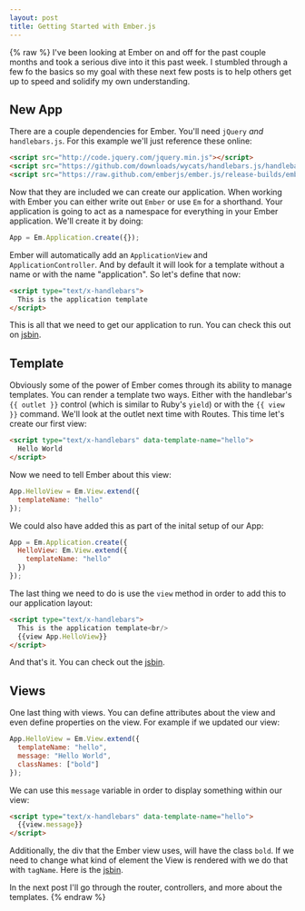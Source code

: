 ```yaml
---
layout: post
title: Getting Started with Ember.js
---
```

{% raw %}
I've been looking at Ember on and off for the past couple months and took a serious dive into it this past week. I stumbled through a few fo the basics so my goal with these next few posts is to help others get up to speed and solidify my own understanding.

## New App

There are a couple dependencies for Ember. You'll need `jQuery` _and_ `handlebars.js`. For this example we'll just reference these online:

~~~html
<script src="http://code.jquery.com/jquery.min.js"></script>
<script src="https://github.com/downloads/wycats/handlebars.js/handlebars-1.0.rc.1.js"></script>
<script src="https://raw.github.com/emberjs/ember.js/release-builds/ember-1.0.0-pre.4.js"></script>
~~~

Now that they are included we can create our application. When working with Ember you can either write out `Ember` or use `Em` for a shorthand. Your application is going to act as a namespace for everything in your Ember application. We'll create it by doing:

~~~js
App = Em.Application.create({});
~~~

Ember will automatically add an `ApplicationView` and `ApplicationController`. And by default it will look for a template without a name or with the name "application". So let's define that now:

~~~html
<script type="text/x-handlebars">
  This is the application template
</script>
~~~

This is all that we need to get our application to run. You can check this out on [jsbin](http://jsbin.com/idijen/1/edit).

## Template

Obviously some of the power of Ember comes through its ability to manage templates. You can render a template two ways. Either with the handlebar's `{{ outlet }}` control (which is similar to Ruby's `yield`) or with the `{{ view }}` command. We'll look at the outlet next time with Routes. This time let's create our first view:

~~~html
<script type="text/x-handlebars" data-template-name="hello">
  Hello World
</script>
~~~

Now we need to tell Ember about this view:

~~~js
App.HelloView = Em.View.extend({
  templateName: "hello"
});
~~~

We could also have added this as part of the inital setup of our App:

~~~js
App = Em.Application.create({
  HelloView: Em.View.extend({
    templateName: "hello"
  })
});
~~~

The last thing we need to do is use the `view` method in order to add this to our application layout:

~~~html
<script type="text/x-handlebars">
  This is the application template<br/>
  {{view App.HelloView}}
</script>
~~~

And that's it. You can check out the [jsbin](http://jsbin.com/idijen/3/edit).

## Views

One last thing with views. You can define attributes about the view and even define properties on the view. For example if we updated our view:

~~~js
App.HelloView = Em.View.extend({
  templateName: "hello",
  message: "Hello World",
  classNames: ["bold"]
});
~~~

We can use this `message` variable in order to display something within our view:

~~~html
<script type="text/x-handlebars" data-template-name="hello">
  {{view.message}}
</script>
~~~

Additionally, the div that the Ember view uses, will have the class `bold`. If we need to change what kind of element the View is rendered with we do that with `tagName`. Here is the [jsbin](http://jsbin.com/idijen/4/edit).

In the next post I'll go through the router, controllers, and more about the templates.
{% endraw %}
